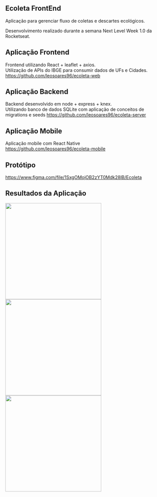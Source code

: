 ## Ecoleta FrontEnd

Aplicação para gerenciar fluxo de coletas e descartes ecológicos. <br>

Desenvolvimento realizado durante a semana Next Level Week 1.0 da Rocketseat.

## Aplicação Frontend
Frontend utilizando React + leaflet + axios. <br>
Utilização de APIs do IBGE para consumir dados de UFs e Cidades.
https://github.com/leosoares96/ecoleta-web

## Aplicação Backend
Backend desenvolvido em node + express + knex.<br>
Utilizando banco de dados SQLite com aplicação de conceitos de migrations e seeds
https://github.com/leosoares96/ecoleta-server

## Aplicação Mobile
Aplicação mobile com React Native
https://github.com/leosoares96/ecoleta-mobile

## Protótipo
https://www.figma.com/file/1SxgOMojOB2zYT0Mdk28lB/Ecoleta

<h2>Resultados da Aplicação</h2>
<img src="https://user-images.githubusercontent.com/26529611/83962203-e54cae00-a871-11ea-9e55-3ac2638c9fe8.jpeg" width="300px" />
<img src="https://user-images.githubusercontent.com/26529611/83962204-e5e54480-a871-11ea-91dd-55977b377072.jpeg" width="300px" />
<img src="https://user-images.githubusercontent.com/26529611/83962202-e4b41780-a871-11ea-9317-8e4bc575b42b.jpeg" width="300px" />
